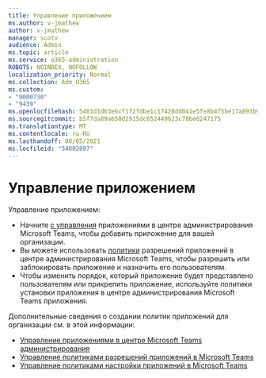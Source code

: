 ```yaml
---
title: Управление приложением
ms.author: v-jmathew
author: v-jmathew
manager: scotv
audience: Admin
ms.topic: article
ms.service: o365-administration
ROBOTS: NOINDEX, NOFOLLOW
localization_priority: Normal
ms.collection: Adm_O365
ms.custom:
- "9000730"
- "9439"
ms.openlocfilehash: 5481d1d63e6cf1f2fdbe1c17420dd041e5fe8b4f5be17a891b9e0bf871d27baf
ms.sourcegitcommit: b5f7da89a650d2915dc652449623c78be6247175
ms.translationtype: MT
ms.contentlocale: ru-RU
ms.lasthandoff: 08/05/2021
ms.locfileid: "54002097"
---
```

# <a name="how-to-manage-an-app"></a>Управление приложением

Управление приложением:

- Начните [с управления](https://admin.teams.microsoft.com/policies/manage-apps) приложениями в центре администрирования Microsoft Teams, чтобы добавить приложение для вашей организации.
- Вы можете использовать [политики](https://admin.teams.microsoft.com/policies/app-permission) разрешений приложений в центре администрирования Microsoft Teams, чтобы разрешить или заблокировать приложение и назначить его пользователям.
- Чтобы изменить порядок, который приложение будет представлено пользователям [](https://admin.teams.microsoft.com/policies/app-setup) или прикрепить приложение, используйте политики установки приложения в центре администрирования Microsoft Teams приложения.

Дополнительные сведения о создании политик приложений для организации см. в этой информации:

- [Управление приложениями в центре Microsoft Teams администрирования](https://docs.microsoft.com/MicrosoftTeams/manage-apps)
- [Управление политиками разрешений приложений в Microsoft Teams](https://docs.microsoft.com/microsoftteams/teams-app-permission-policies)
- [Управление политиками настройки приложений в Microsoft Teams](https://docs.microsoft.com/microsoftteams/teams-app-setup-policies)
